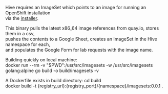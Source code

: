 Hive requires an ImageSet which points to an image for running an OpenShift installation  
via the [installer](https://github.com/openshift/installer).  

This binary pulls the latest x86_64 image references from quay.io, stores them in a csv,  
pushes the contents to a Google Sheet, creates an ImageSet in the Hive namespace for each,  
and populates the Google Form for lab requests with the image name.

Building quickly on local machine:  
docker run --rm -v "$PWD":/usr/src/imagesets -w /usr/src/imagesets golang:alpine go build -o build/imagesets -v

A Dockerfile exists in build directory:
cd build  
docker build -t {registry_url}:{registry_port}/{namespace}/imagesets:0.0.1 .  
